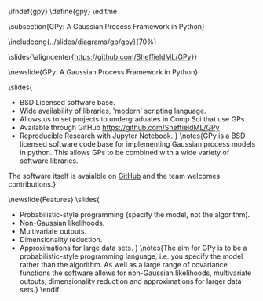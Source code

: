 \ifndef{gpy}
\define{gpy}
\editme

\subsection{GPy: A Gaussian Process Framework in Python}

\includepng{../slides/diagrams/gp/gpy}{70%}

\slides{\aligncenter{<https://github.com/SheffieldML/GPy>}}

\newslide{GPy: A Gaussian Process Framework in Python}

\slides{
* BSD Licensed software base.
* Wide availability of libraries, 'modern' scripting language.
* Allows us to set projects to undergraduates in Comp Sci that use GPs.
* Available through GitHub
  <https://github.com/SheffieldML/GPy>
* Reproducible Research with Jupyter Notebook.
}
\notes{GPy is a BSD licensed software code base for implementing Gaussian process models in python. This allows GPs to be combined with a wide variety of software libraries. 

The software itself is avaialble on [GitHub](https://github.com/SheffieldML/GPy) and the team welcomes contributions.}

\newslide{Features}
\slides{
* Probabilistic-style programming (specify the model, not the algorithm).
* Non-Gaussian likelihoods.
* Multivariate outputs.
* Dimensionality reduction.
* Approximations for large data sets.
}
\notes{The aim for GPy is to be a probabilistic-style programming language, i.e. you specify the model rather than the algorithm. As well as a large range of covariance functions the software allows for non-Gaussian likelihoods, multivariate outputs, dimensionality reduction and approximations for larger data sets.}
\endif
